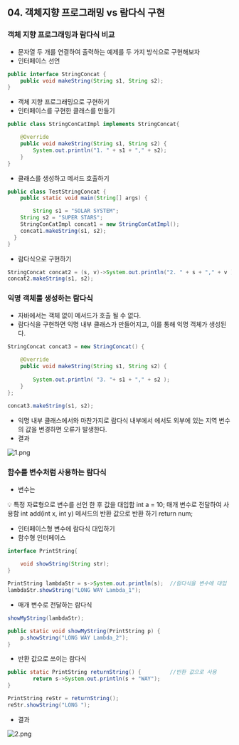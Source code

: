 ## 04. 객체지향 프로그래밍 vs 람다식 구현

### 객체 지향 프로그래밍과 람다식 비교

- 문자열 두 개를 연결하여 출력하는 예제를 두 가지 방식으로 구현해보자
- 인터페이스 선언

```java
public interface StringConcat {
	public void makeString(String s1, String s2);
}
```

- 객체 지향 프로그래밍으로 구현하기
- 인터페이스를 구현한 클래스를 만들기

```java
public class StringConCatImpl implements StringConcat{

	@Override
	public void makeString(String s1, String s2) {
		System.out.println("1. " + s1 + "," + s2);
	}
}
```

- 클래스를 생성하고 메서드 호출하기

```java
public class TestStringConcat {
	public static void main(String[] args) {

		String s1 = "SOLAR SYSTEM";
    String s2 = "SUPER STARS";
    StringConCatImpl concat1 = new StringConCatImpl();
    concat1.makeString(s1, s2);
  }
}
```

- 람다식으로 구현하기

```java
StringConcat concat2 = (s, v)->System.out.println("2. " + s + "," + v ); //System.out.println(i);
concat2.makeString(s1, s2);
```

### 익명 객체룰 생성하는 람다식

- 자바에서는 객체 없이 메서드가 호출 될 수 없다.
- 람다식을 구현하면 익명 내부 클래스가 만들어지고, 이를 통해 익명 객체가 생성된다.

```java
StringConcat concat3 = new StringConcat() {
			
	@Override
	public void makeString(String s1, String s2) {
			
		System.out.println( "3. "+ s1 + "," + s2 );
	}
};
		
concat3.makeString(s1, s2);
```

- 익명 내부 클래스에서와 마찬가지로 람다식 내부에서 에서도 외부에 있는 지역 변수의 값을 변경하면 오류가 발생한다.
- 결과

![1.png](https://t1.daumcdn.net/cafeattach/1Dzpp/d13819092814d8cbb20a2a96ce94dc5b6c8a590f)

### 함수를 변수처럼 사용하는 람다식

- 변수는

<aside>
💡 특정 자료형으로 변수를 선언 한 후 값을 대입함   int a = 10;
매개 변수로 전달하여 사용함 		int add(int x, int y)
메서드의 반환 값으로 반환 하기		return num;

</aside>

- 인터페이스형 변수에 람다식 대입하기
- 함수형 인터페이스

```java
interface PrintString{
	
	void showString(String str);
}
```

```java
PrintString lambdaStr = s->System.out.println(s);  //람다식을 변수에 대입
lambdaStr.showString("LONG WAY Lambda_1");
```

- 매개 변수로 전달하는 람다식

```java
showMyString(lambdaStr); 

public static void showMyString(PrintString p) {
	p.showString("LONG WAY Lambda_2");
}
```

- 반환 값으로 쓰이는 람다식

```java
public static PrintString returnString() {         //반환 값으로 사용
		return s->System.out.println(s + "WAY");
}

PrintString reStr = returnString();  
reStr.showString("LONG ");
```

- 결과

![2.png](https://t1.daumcdn.net/cafeattach/1Dzpp/ee8680a5dfdc361a417f11bfe2268b54ec2e0d86)